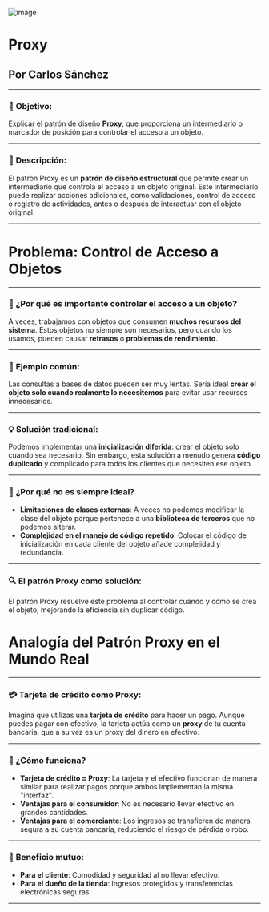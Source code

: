 ![image](https://github.com/user-attachments/assets/1d69819f-eed0-4a07-9596-75cc0fea3d37)


# Proxy

## Por **Carlos Sánchez**

---

### 🎯 **Objetivo**:

Explicar el patrón de diseño **Proxy**, que proporciona un intermediario o marcador de posición para controlar el acceso a un objeto.

---

### 📄 **Descripción**:

El patrón Proxy es un **patrón de diseño estructural** que permite crear un intermediario que controla el acceso a un objeto original. Este intermediario puede realizar acciones adicionales, como validaciones, control de acceso o registro de actividades, antes o después de interactuar con el objeto original.

---
# Problema: Control de Acceso a Objetos

---

### 🚨 **¿Por qué es importante controlar el acceso a un objeto?**

A veces, trabajamos con objetos que consumen **muchos recursos del sistema**. Estos objetos no siempre son necesarios, pero cuando los usamos, pueden causar **retrasos** o **problemas de rendimiento**.

---

### 🛑 **Ejemplo común**:

Las consultas a bases de datos pueden ser muy lentas. Sería ideal **crear el objeto solo cuando realmente lo necesitemos** para evitar usar recursos innecesarios.

---

### 💡 **Solución tradicional**:

Podemos implementar una **inicialización diferida**: crear el objeto solo cuando sea necesario. Sin embargo, esta solución a menudo genera **código duplicado** y complicado para todos los clientes que necesiten ese objeto.

---

### 🤔 **¿Por qué no es siempre ideal?**

- **Limitaciones de clases externas**: A veces no podemos modificar la clase del objeto porque pertenece a una **biblioteca de terceros** que no podemos alterar.
- **Complejidad en el manejo de código repetido**: Colocar el código de inicialización en cada cliente del objeto añade complejidad y redundancia.

---

### 🔍 **El patrón Proxy como solución**:

El patrón Proxy resuelve este problema al controlar cuándo y cómo se crea el objeto, mejorando la eficiencia sin duplicar código.

# Analogía del Patrón Proxy en el Mundo Real

---

### 💳 **Tarjeta de crédito como Proxy**:

Imagina que utilizas una **tarjeta de crédito** para hacer un pago. Aunque puedes pagar con efectivo, la tarjeta actúa como un **proxy** de tu cuenta bancaria, que a su vez es un proxy del dinero en efectivo.

---

### 📌 **¿Cómo funciona?**

- **Tarjeta de crédito = Proxy**: La tarjeta y el efectivo funcionan de manera similar para realizar pagos porque ambos implementan la misma "interfaz".
- **Ventajas para el consumidor**: No es necesario llevar efectivo en grandes cantidades.
- **Ventajas para el comerciante**: Los ingresos se transfieren de manera segura a su cuenta bancaria, reduciendo el riesgo de pérdida o robo.

---

### 🔄 **Beneficio mutuo**:

- **Para el cliente**: Comodidad y seguridad al no llevar efectivo.
- **Para el dueño de la tienda**: Ingresos protegidos y transferencias electrónicas seguras.
---

